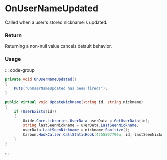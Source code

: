 # OnUserNameUpdated
<Badge type="info" text="Permissions"/><Badge type="danger" text="Carbon Compatible"/><Badge type="warning" text="Oxide Compatible"/>
Called when a user's stored nickname is updated.

### Return
Returning a non-null value cancels default behavior.

### Usage
::: code-group
```csharp [Example]
private void OnUserNameUpdated()
{
	Puts("OnUserNameUpdated has been fired!");
}
```
```csharp [Source — Carbon.Common @ Oxide.Core.Libraries.Permission]
public virtual void UpdateNickname(string id, string nickname)
{
	if (UserExists(id))
	{
		Oxide.Core.Libraries.UserData userData = GetUserData(id);
		string lastSeenNickname = userData.LastSeenNickname;
		userData.LastSeenNickname = nickname.Sanitize();
		Carbon.HookCaller.CallStaticHook(4255507790u, id, lastSeenNickname, userData.LastSeenNickname);
	}
}

```
:::
